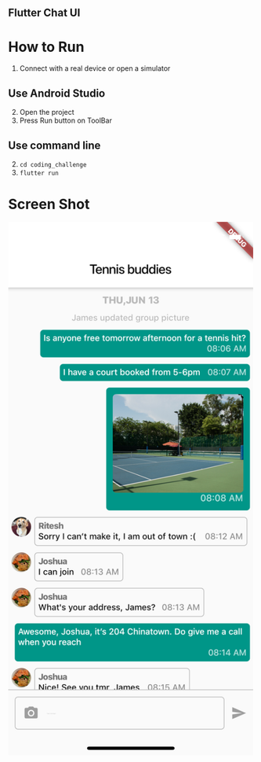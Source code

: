 ## Flutter Chat UI

# How to Run
 1. Connect with a real device or open a simulator
 ## Use Android Studio
 2. Open the project
 3. Press Run button on ToolBar
 ## Use command line
 2. `cd coding_challenge`
 3. `flutter run`

 # Screen Shot




<img src="https://github.com/dinhtho/FlutterChatUI/blob/master/screen_shot.png" width="500"/>
